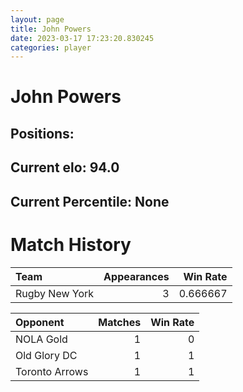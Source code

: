 ```yaml
---  
layout: page  
title: John Powers  
date: 2023-03-17 17:23:20.830245  
categories: player  
---
```

# John Powers

## Positions: 

## Current elo: 94.0

## Current Percentile: None

# Match History


| Team           |   Appearances |   Win Rate |
|:---------------|--------------:|-----------:|
| Rugby New York |             3 |   0.666667 |

| Opponent       |   Matches |   Win Rate |
|:---------------|----------:|-----------:|
| NOLA Gold      |         1 |          0 |
| Old Glory DC   |         1 |          1 |
| Toronto Arrows |         1 |          1 |